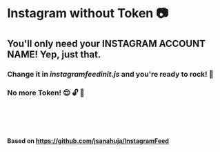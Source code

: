 # Instagram without Token :camera:


## You'll only need your INSTAGRAM ACCOUNT NAME! Yep, just that.



### Change it in _instagramfeedinit.js_ and you're ready to rock! :metal:

### No more Token!    :relieved: :unlock: :key:

<br>
<br>
<br>

#### Based on https://github.com/jsanahuja/InstagramFeed
